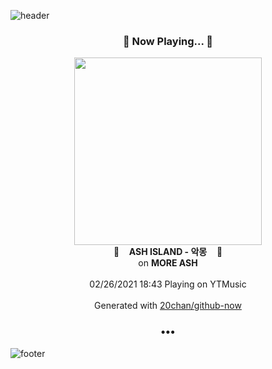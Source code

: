 ![header](https://capsule-render.vercel.app/api?type=wave&height=170&section=header&text=Hi.%20I'm%20SHIFT&fontColor=090707&fontAlignX=45&fontAlignY=65&fontSize=100)

<h3 align="center">🎵 Now Playing... 🎵</h3>
<p align="center">
  <a href="https://music.youtube.com/channel/UCfXj9asBtiIIVlbp0wXWXdQ">
    <img width="300" src="https://lh3.googleusercontent.com/DP_fOOsoXNgNwvVCrkzhTluh_Va4w-En43Q5qvufCAIWSSEVEPjOkpQ4xOIXOycNCpcuFhFUUGkMZ9mOYA">
  </a>
  <br>
  🎵&nbsp&nbsp&nbsp <b>ASH ISLAND - 악몽</b> &nbsp&nbsp&nbsp🎵
  <br>
  on <b>MORE ASH</b>
  
  <br />
  <br />
  02/26/2021 18:43 Playing on YTMusic
  <br />
  <br />
  Generated with <a href="https://github.com/20chan/github-now">20chan/github-now</a>
</p>

<h3 align="center">•••</h3>

![footer](https://capsule-render.vercel.app/api?type=wave&height=150&section=footer)
